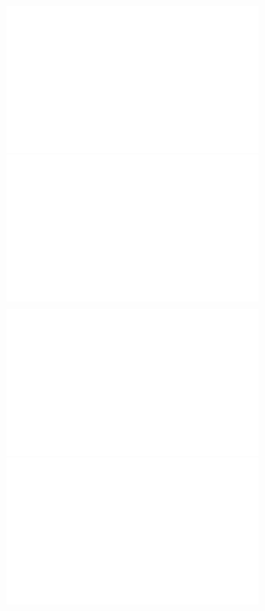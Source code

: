 ![](https://raw.githubusercontent.com/Tjorven-Liebe/github-stats/master/generated/overview.svg#gh-dark-mode-only)![](https://raw.githubusercontent.com/Tjorven-Liebe/github-stats/master/generated/overview.svg#gh-light-mode-only)<div style="margin: 5px;"></div>![](https://raw.githubusercontent.com/Tjorven-Liebe/github-stats/master/generated/languages.svg#gh-dark-mode-only)![](https://raw.githubusercontent.com/Tjorven-Liebe/github-stats/master/generated/languages.svg#gh-light-mode-only)
